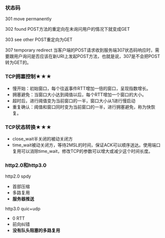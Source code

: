 ### 状态码

301 move permanently

302 found POST方法的重定向在未询问用户的情况下就变成GET

303 see other  POST重定向为GET

307 temporary redirect  当客户端的POST请求收到服务端307状态码响应时，需要跟用户询问是否应该在新URI上发起POST方法，也就是说，307是不会把POST转为GET的。

### TCP拥塞控制★★★

- 慢开始：初始窗口，每个往返事件RTT增加一倍的窗口，呈现指数增长。
- 拥塞避免：当窗口大小达到阈值以后，每个RTT增加一个窗口的大小。
- 超时后，进行阈值变为当前窗口的一半，窗口大小从1进行慢启动
- 重复确认：阈值和窗口同时变为当前窗口的一半，进行拥塞避免，称为快恢复。

### TCP状态转换★★★

- close_wait半关闭的被动关闭方
- time_wait被动关闭方，等待2MSL的时间，保证ACK可以顺序送达。使用端口复用可以消除time_wait，修改TCP的参数可以增大或减少这个时间长度。

### http2.0和http3.0

http2.0 spdy

- 首部压缩
- 多路复用
- **服务器推送**

http3.0 quic+udp

- 0 RTT
- 前向纠错
- **没有队头阻塞的多路复用**